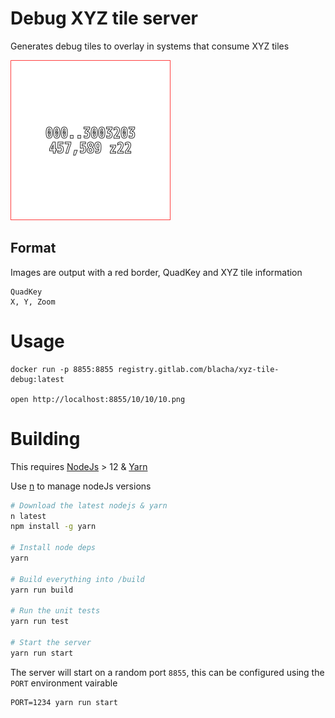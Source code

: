 # Debug XYZ tile server

Generates debug tiles to overlay in systems that consume XYZ tiles


![Example Tile](./static/example.tile.png)


## Format
Images are output with a red border, QuadKey and XYZ tile information

```
QuadKey
X, Y, Zoom
```

# Usage

```
docker run -p 8855:8855 registry.gitlab.com/blacha/xyz-tile-debug:latest

open http://localhost:8855/10/10/10.png
```


# Building
This requires [NodeJs](https://nodejs.org/en/) > 12 & [Yarn](https://yarnpkg.com/en/)

Use [n](https://github.com/tj/n) to manage nodeJs versions

```bash
# Download the latest nodejs & yarn
n latest
npm install -g yarn

# Install node deps
yarn

# Build everything into /build
yarn run build

# Run the unit tests
yarn run test

# Start the server
yarn run start
```

The server will start on a random port `8855`, this can be configured using the `PORT` environment vairable

```shell
PORT=1234 yarn run start
```
